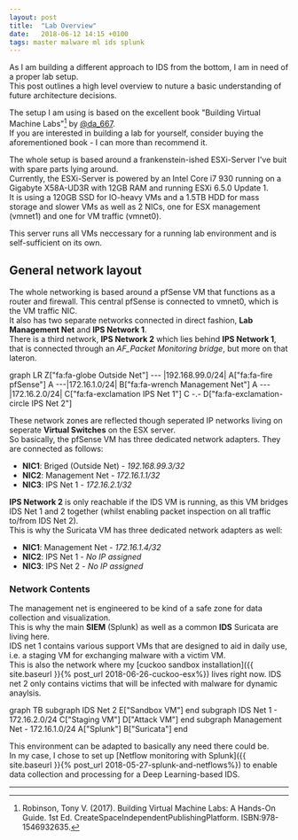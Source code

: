 ```yaml
---
layout: post
title:  "Lab Overview"
date:   2018-06-12 14:15 +0100
tags: master malware ml ids splunk
---
```


As I am building a different approach to IDS from the bottom, I am in need of a proper lab setup.  
This post outlines a high level overview to nuture a basic understanding of future architecture decisions.  

<!--more-->

The setup I am using is based on the excellent book "Building Virtual Machine Labs"[^1] by [@da_667](https://twitter.com/da_667).  
If you are interested in building a lab for yourself, consider buying the aforementioned book - I can more than recommend it.

The whole setup is based around a frankenstein-ished ESXi-Server I've buit with spare parts lying around.  
Currently, the ESXi-Server is powered by an Intel Core i7 930 running on a Gigabyte X58A-UD3R with 12GB RAM and running ESXi 6.5.0 Update 1.  
It is using a 120GB SSD for IO-heavy VMs and a 1.5TB HDD for mass storage and slower VMs as well as 2 NICs, one for ESX management (vmnet1) and one for VM traffic (vmnet0).

This server runs all VMs neccessary for a running lab environment and is self-sufficient on its own.  

## General network layout
The whole networking is based around a pfSense VM that functions as a router and firewall. 
This central pfSense is connected to vmnet0, which is the VM traffic NIC.  
It also has two separate networks connected in direct fashion, __Lab Management Net__ and __IPS Network 1__.  
There is a third network, __IPS Network 2__ which lies behind __IPS Network 1__, that is connected through an *AF_Packet Monitoring bridge*, but more on that lateron.

<div class="mermaid">
graph LR
    Z["fa:fa-globe Outside Net"] --- |192.168.99.0/24| A["fa:fa-fire pfSense"]
    A ---|172.16.1.0/24| B["fa:fa-wrench Management Net"]
    A --- |172.16.2.0/24| C["fa:fa-exclamation IPS Net 1"]
    C -.- D["fa:fa-exclamation-circle IPS Net 2"]
</div>

These network zones are reflected though seperated IP networks living on seperate __Virtual Switches__ on the ESX server.  
So basically, the pfSense VM has three dedicated network adapters. They are connected as follows:
- __NIC1__: Briged (Outside Net) - *192.168.99.3/32*
- __NIC2__: Management Net - *172.16.1.1/32*
- __NIC3__: IPS Net 1 - *172.16.2.1/32*

__IPS Network 2__ is only reachable if the IDS VM is running, as this VM bridges IDS Net 1 and 2 together (whilst enabling packet inspection on all traffic to/from IDS Net 2).  
This is why the Suricata VM has three dedicated network adapters as well:  
- __NIC1__: Management Net - *172.16.1.4/32*
- __NIC2__: IPS Net 1 - *No IP assigned*
- __NIC3__: IPS Net 2 - *No IP assigned*

### Network Contents
The management net is engineered to be kind of a safe zone for data collection and visualization.  
This is why the main __SIEM__ (Splunk) as well as a common __IDS__ Suricata are living here.  
IDS net 1 contains various support VMs that are designed to aid in daily use, i.e. a staging VM for exchanging malware with a victim VM.  
This is also the network where my [cuckoo sandbox installation]({{ site.baseurl }}{% post_url 2018-06-26-cuckoo-esx%}) lives right now.
IDS net 2 only contains victims that will be infected with malware for dynamic anaylsis.

<div class="mermaid">
graph TB
    subgraph IDS Net 2
        E["Sandbox VM"]
    end
    subgraph IDS Net 1 - 172.16.2.0/24
        C["Staging VM"]
        D["Attack VM"]
    end
    subgraph Management Net - 172.16.1.0/24
        A["Splunk"]
        B["Suricata"]
    end
</div>

This environment can be adapted to basically any need there could be.  
In my case, I chose to set up [Netflow monitoring with Splunk]({{ site.baseurl }}{% post_url 2018-05-27-splunk-and-netflows%}) to enable data collection and processing for a Deep Learning-based IDS. 

----------

[^1]: Robinson, Tony V. (2017). Building Virtual Machine Labs: A Hands-On Guide. 1st Ed. CreateSpaceIndependentPublishingPlatform. ISBN:978-1546932635.